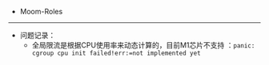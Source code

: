 * Moom-Roles
---















* 问题记录：
    * 全局限流是根据CPU使用率来动态计算的，目前M1芯片不支持 ：`panic: cgroup cpu init failed!err:=not implemented yet`

